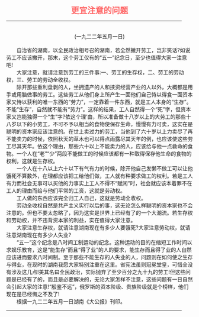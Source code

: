 <center><FONT style="FONT-SIZE: 16.5pt" COLOR="#FF6666" FACE="楷体_GB2312"><B>更宜注意的问题</B></center></FONT>
<HR color="#EE9B73" size="1" width="94%">
<BR>
<center>(一九二二年五月一日)</center>
<BR>
　　自治省的湖南，以全民政治相号召的湖南，若全然撇开劳工，岂非笑话?如说劳工不应该撇开，那末，这个劳工仅有的“五一”纪念日，至少也值得大家一注意吧!
<BR>
　　大家注意，就请注意到劳工的三件事:一、劳工的生存权，二、劳工的劳动权，三、劳工的劳动全收权。
<BR>
　　除开那些重利盘剥的人，坐拥遗产的人和挟资经营产业的人以外，大概都是用手或用脑做事的劳工。这些劳工从他们身上所产生一面他们自己恃以得食一面资本家又恃以获利的唯一东西的“劳力”，一定靠着一件东西，就是工人本身的“生存”。不能“生存”，自然就不能有“劳力”。这样的结果，工人自然得一个“死”字，但资本家又岂能独得一个“生”字?依这个理’由，所以准备做十八岁以上的大劳工的那些十八岁以下的小劳工，不可不予以相当的食物使保存生命，慢慢有力可卖，这实在是聪明的资本家应该注意的。在世上卖过力的劳工，当他到了六十岁以上力卖尽了再不能卖力的时候，依照秋天的草木也可以得点雨露尽其天年的例，也应该使这些劳工尽其天年。依这个理由，那些六十以上不能卖力的人，应该给与他一点救命的食物。一个人在“老”“少”两段不能做工的时候应该都有一种取得保存他生命的食物的权利，这就是生存权。
<BR>
　　一个人在十八以上六十以下有气有力的时候，除开他自己发懒不做工可以让他饿死不算数外，在理都应该把工给他们做，工人就有种要求做工的权利。若是工人有力而社会无事可以买他的力事实上工人不得不“赋闲”时，社会就应该本着罪不在工人的理由而给与他们平常的工资，这就是劳动权。
<BR>
　　工人做的东西应该完全归工人自己，这就是劳动全收权。
<BR>
　　劳动全收权自然是共产主义实行以后的事，这无论怎么样聪明的资本家也不会注意的。但也不要太忽略了，因为这实是世界上已经有了的一个大潮流。若生存权和劳动权，并不违背资本家的利益，实在值得大家注意。
<BR>
　　大家注意生存权，就请注意湖南现在有多少人要饿死?大家注意劳动权，就请注意湖南现在有多少人失业?
<BR>
　　“五一”这个纪念是八时间工制运动的纪念。这种运动的目的在缩短工作时间以求娱乐教育，这是“能生存”而且“得了业”的人的要求，能生存而且得了业的人自然应该进而要求八时间制。至于那些不能生存的人失业的人，问题则在如何使之生存与得业，在现时的湖南我愿大家特别注重在这里。省宪法虽则冠冕堂皇，可惜全没有涉及这几点!美其名曰全民政治，实际抛弃了至少百分之九十九的劳工!但这些问题是已经有了的，而且是必要解决的，无论大家怎样不注意，这些问题有一日自然会引起大家的注意!“殷鉴不远”，俄罗斯的资本阶级、贵族阶级就是个榜样，他们现在是已经悔之不及了!
<BR>
　　根据一九二二年五月一日湖南《大公报》刊印。
<HR color="#EE9B73" size="1" width="94%">


